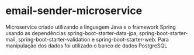 # email-sender-microservice

Microservice criado utilizando a linguagem Java e o framework Spring usando as dependências spring-boot-starter-data-jpa, 
spring-boot-starter-mail, spring-boot-starter-validation e spring-boot-starter-web.
Para manipulação dos dados foi utilizado o banco de dados PostgreSQL
